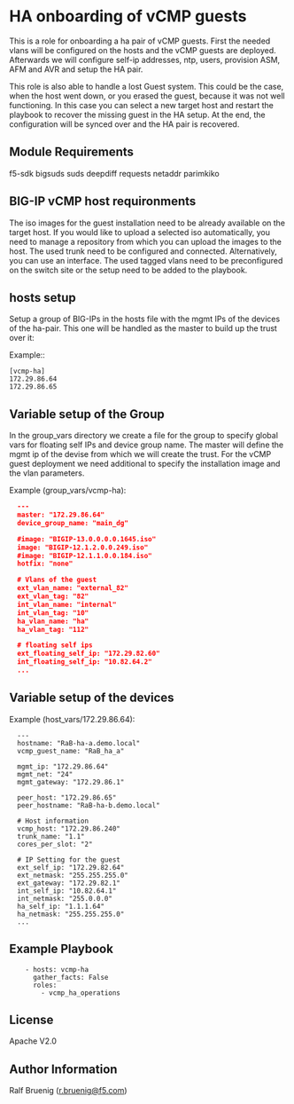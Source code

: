 HA onboarding of vCMP guests
============================
This is a role for onboarding a ha pair of vCMP guests. First the needed vlans will be configured on the hosts and the vCMP guests are deployed. 
Afterwards we will configure self-ip addresses, ntp, users, provision ASM, AFM and AVR and setup the HA pair.

This role is also able to handle a lost Guest system. This could be the case, when the host went down, or you erased the guest, because it was not well functioning. In this case you can select a new target host and restart the playbook to recover the missing guest in the HA setup. At the end, the configuration will be synced over and the HA pair is recovered.

Module Requirements
-------------------
f5-sdk
bigsuds
suds
deepdiff
requests
netaddr
parimkiko

BIG-IP vCMP host requironments
----------------------------
The iso images for the guest installation need to be already available on the target host. If you would like to upload a selected iso automatically, you need to manage a repository from which you can upload the images to the host.
The used trunk need to be configured and connected. Alternatively, you can use an interface.
The used tagged vlans need to be preconfigured on the switch site or the setup need to be added to the playbook.

hosts setup
-----------
Setup a group of BIG-IPs in the hosts file with the mgmt IPs of the devices of the ha-pair. This one will be handled as the master to build up the trust over it:

Example::
```
[vcmp-ha]
172.29.86.64
172.29.86.65
```

Variable setup of the Group
---------------------------

In the group_vars directory we create a file for the group to specify global vars for floating self IPs and device group name. The master will define the mgmt ip of the devise from which we will create the trust.
For the vCMP guest deployment we need additional to specify the installation image and the vlan parameters.

Example (group_vars/vcmp-ha):
```json
  ---
  master: "172.29.86.64"
  device_group_name: "main_dg"

  #image: "BIGIP-13.0.0.0.0.1645.iso"
  image: "BIGIP-12.1.2.0.0.249.iso"
  #image: "BIGIP-12.1.1.0.0.184.iso"
  hotfix: "none"

  # Vlans of the guest
  ext_vlan_name: "external_82"
  ext_vlan_tag: "82"
  int_vlan_name: "internal"
  int_vlan_tag: "10"
  ha_vlan_name: "ha"
  ha_vlan_tag: "112"

  # floating self ips
  ext_floating_self_ip: "172.29.82.60"
  int_floating_self_ip: "10.82.64.2"
  ...
```

Variable setup of the devices
-----------------------------
Example (host_vars/172.29.86.64):
```
  ---
  hostname: "RaB-ha-a.demo.local"
  vcmp_guest_name: "RaB_ha_a"

  mgmt_ip: "172.29.86.64"
  mgmt_net: "24"
  mgmt_gateway: "172.29.86.1"

  peer_host: "172.29.86.65"
  peer_hostname: "RaB-ha-b.demo.local"

  # Host information
  vcmp_host: "172.29.86.240"
  trunk_name: "1.1"
  cores_per_slot: "2"

  # IP Setting for the guest
  ext_self_ip: "172.29.82.64"
  ext_netmask: "255.255.255.0"
  ext_gateway: "172.29.82.1"
  int_self_ip: "10.82.64.1"
  int_netmask: "255.0.0.0"
  ha_self_ip: "1.1.1.64"
  ha_netmask: "255.255.255.0"
  ...
```

Example Playbook
----------------
```
    - hosts: vcmp-ha
      gather_facts: False
      roles:
        - vcmp_ha_operations
```

License
-------
Apache V2.0

Author Information
------------------
Ralf Bruenig (r.bruenig@f5.com)
